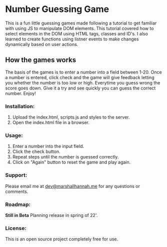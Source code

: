 # Number Guessing Game

This is a fun little guessing games made following a tutorial to get familiar with using JS to manipulate DOM elements. This tutorial covered how to select elements in the DOM using HTML tags, classes and ID's. I also learned to create functions using listner events to make changes dynamically based on user actions.

## How the games works

The basis of the games is to enter a number into a field between 1-20. Once a number is entered, click check and the game will give feedback letting you whether the number is too low or high. Everytime you guess wrong the score goes down. Give it a try and see quickly you can guess the correct number. Enjoy!

### Installation:

1. Upload the index.html, scripts.js and styles to the server. 
2. Open the index.html file in a browser.

### Usage:

1. Enter a number into the input field.
2. Click the check button.
3. Repeat steps until the number is guessed correctly.
4. Click on "Again" button to reset the game and play again.

### Support:

Please email me at dev@marshallhannah.me for any questions or comments.

### Roadmap: 

**Still in Beta** Planning release in spring of 22'.

### License:

This is an open source project completely free for use. 

